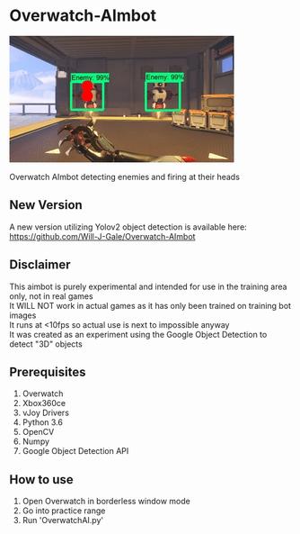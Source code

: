 # Overwatch-AImbot

![altext](https://github.com/Will-J-Gale/Overwatch-AImbot/blob/old-version/Images/Overwatch%20AImbot%20HALF%20SIZE.gif)

Overwatch AImbot detecting enemies and firing at their heads

## New Version
A new version utilizing Yolov2 object detection is available here:  
https://github.com/Will-J-Gale/Overwatch-AImbot 

## Disclaimer
This aimbot is purely experimental and intended for use in the training area only, not in real games  
It WILL NOT work in actual games as it has only been trained on training bot images  
It runs at <10fps so actual use is next to impossible anyway  
It was created as an experiment using the Google Object Detection to detect "3D" objects

## Prerequisites 
   1. Overwatch 
   2. Xbox360ce
   3. vJoy Drivers
   2. Python 3.6
   3. OpenCV
   4. Numpy
   5. Google Object Detection API
 
 ## How to use
   1. Open Overwatch in borderless window mode
   2. Go into practice range
   3. Run 'OverwatchAI.py'
